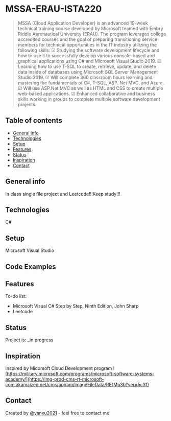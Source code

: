 # MSSA-ERAU-ISTA220
>MSSA (Cloud Application Developer) is an advanced 19-week technical training course developed by Microsoft teamed with Embry Riddle Aeronautical University (ERAU). 
>The program leverages college accredited courses and the goal of preparing transitioning service members for technical opportunities in the IT industry utilizing the following skills:
>☑ Studying the software development lifecycle and how to use it to successfully develop various console-based and graphical applications using C# and Microsoft Visual Studio 2019.
>☑ Learning how to use T-SQL to create, retrieve, update, and delete data inside of databases using Microsoft SQL Server Management Studio 2019.
>☑ Will complete 360 classroom hours learning and mastering the fundamentals of C#, T-SQL, ASP. Net MVC, and Azure.
>☑ Will use ASP.Net MVC as well as HTML and CSS to create multiple web-based applications.
>☑ Enhanced collaborative and business skills working in groups to complete multiple software development projects.

## Table of contents
* [General info](#general-info)
* [Technologies](#technologies)
* [Setup](#setup)
* [Features](#features)
* [Status](#status)
* [Inspiration](#inspiration)
* [Contact](#contact)

## General info
In class single file project and Leetcode!!!Keep study!!!

## Technologies
C#

## Setup
Microsoft Visual Studio

## Code Examples

## Features

To-do list:
* Microsoft Visual C# Step by Step, Ninth Edition, John Sharp
* Leetcode

## Status
Project is: _in progress

## Inspiration
Inspired by Micorsoft Cloud Development program
![https://military.microsoft.com/programs/microsoft-software-systems-academy/](https://img-prod-cms-rt-microsoft-com.akamaized.net/cms/api/am/imageFileData/RE1Mu3b?ver=5c31)

## Contact
Created by [@yanxu2021](https://www.linkedin.com/in/yanxu2021/) - feel free to contact me!
